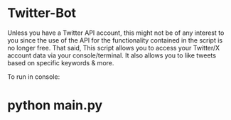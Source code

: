 # Twitter-Bot
Unless you have a Twitter API account, this might not be of any interest to you since the use of the API for the functionality contained in the script is no longer free. That said, This script allows you to access your Twitter/X account data via your console/terminal. It also allows you to like tweets based on specific keywords &amp; more.

To run in console:
# python main.py
